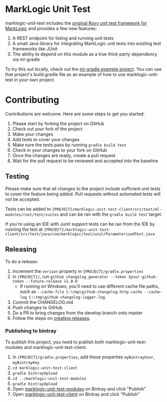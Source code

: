 # MarkLogic Unit Test

marklogic-unit-test includes the [original Roxy unit test framework for MarkLogic](https://github.com/marklogic-community/roxy/wiki/Unit-Testing) and 
provides a few new features:

1. A REST endpoint for listing and running unit tests
1. A small Java library for integrating MarkLogic unit tests into existing test frameworks like JUnit
1. The ability to depend on this module as a true third-party dependency via ml-gradle

To try this out locally, check out the 
[ml-gradle example project](https://github.com/marklogic-community/ml-gradle/tree/dev/examples/unit-test-project). 
You can use that project's build.gradle file as an example of how to use marklogic-unit-test in your own project.

# Contributing

Contributions are welcome.  Here are some steps to get you started:
1. Please start by forking the project on GitHub
1. Check out your fork of the project
1. Make your changes
1. Add tests to cover your changes
1. Make sure the tests pass by running `gradle build test`
1. Check in your changes to your fork on GitHub
1. Once the changes are ready, create a pull request
1. Wait for the pull request to be reviewed and accepted into the baseline

## Testing
Please make sure that all changes to the project include sufficient unit tests to cover the feature being added.  Pull 
requests without automated tests will not be accepted.

Tests can be added to  `{PROJECT}/marklogic-unit-test-client/src/test/ml-modules/root/test/suites` and can be ran with 
the `gradle build test` target.

If you're using an IDE with Junit support tests can be ran from the IDE by running the test at
`{PROJECT}/marklogic-unit-test-client/src/test/java/com/marklogic/test/unit/ParameterizedTest.java`

## Releasing

To do a release:

1. Increment the `version` property in `{PROJECT}/gradle.properties`
2. In `{PROJECT}/`, run `github_changelog_generator --token $your-github-token --future-release v1.0.0`
   - If running on Windows, you'll need to use different cache file paths, such as 
   `--cache-file C:\tmp\github-changelog-http-cache --cache-log C:\tmp\github-changelog-logger.log`. 
3. Commit the CHANGELOG.md
4. Push changes to GitHub
5. Do a PR to bring changes from the develop branch onto master
6. Follow the steps on [creating releases](https://help.github.com/articles/creating-releases/). 

### Publishing to bintray

To publish this project, you need to publish both marklogic-unit-test-modules and marklogic-unit-test-client. 

1. In `{PROJECT}/gradle.properties`, add these properties `myBintrayUser`, `myBintrayKey`
2. `cd marklogic-unit-test-client`
3. `gradle bintrayUpload`
4. `cd ../marklogic-unit-test-modules`
5. `gradle bintrayUpload`
6. Open [marklogic-unit-test-modules](https://bintray.com/marklogic-community/Maven/marklogic-unit-test-modules) on 
Bintray and click "Publish"
6. Open [marklogic-unit-test-client](https://bintray.com/marklogic-community/Maven/marklogic-unit-test-client) on 
Bintray and click "Publish"
